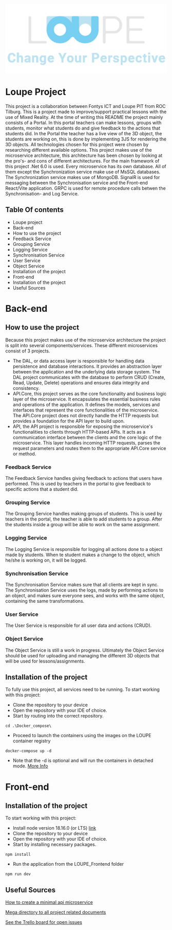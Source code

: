 ![LoupeLogo](Assets/LOUPE.png)
# Loupe Project
This project is a collaboration between Fontys ICT and Loupe PIT from ROC Tilburg. This is a project made to improve/support practical lessons with the use of Mixed Reality. At the time of writing this README the project mainly consists of a Portal. In this portal teachers can make lessons, groups with students, monitor what students do and give feedback to the actions that students did. In the Portal the teacher has a live view of the 3D object, the students are working on, this is done by implementing 3JS for rendering the 3D objects. All technologies chosen for this project were chosen by researching different available options. This project makes use of the microservice architecture, this architecture has been chosen by looking at the pro's- and cons of different architectures. For the main framework of this project .Net 6.0 is used. 
Every microservice has its own database. All of them except the Synchronization service make use of MsSQL databases. The Synchronization service makes use of MongoDB.
SignalR is used for messaging between the Synchronisation service and the Front-end React/Vite application.
GRPC is used for remote procedure calls betwen the Synchronisation- and Log Service.

## Table Of contents
* Loupe project
* Back-end 
* How to use the project	
* Feedback Service	
* Grouping Service
* Logging Service
* Synchronisation Service
* User Service
* Object Service
* Installation of the project	
* Front-end		
* Installation of the project
* Useful Sources	


# Back-end

## How to use the project
Because this project makes use of the microservice architecture the project is split into several components/services.
These different microservices consist of 3 projects.
- The DAL, or data access layer is responsible for handling data persistence and database interactions. It provides an abstraction layer between the application and the underlying data storage system. The DAL project communicates with the database to perform CRUD (Create, Read, Update, Delete) operations and ensures data integrity and consistency.
- API.Core, this project serves as the core functionality and business logic layer of the microservice. It encapsulates the essential business rules and operations of the application. It defines the models, services and interfaces that represent the core functionalities of the microservice. The API.Core project does not directly handle the HTTP requests but provides a foundation for the API layer to build upon.
- API, the API project is responsible for exposing the microservice's functionalities to clients through HTTP-based APIs. It acts as a communication interface between the clients and the core logic of the microservice. This layer handles incoming HTTP requests, parses the request parameters and routes them to the appropriate API.Core service or method. 

### Feedback Service
The Feedback Service handles giving feedback to actions that users have performed. This is used by teachers in the portal to give feedback to specific actions that a student did.

### Grouping Service
The Grouping Service handles making groups of students. This is used by teachers in the portal, the teacher is able to add students to a group. After the students inside a group will be able to work on the same assignment.

### Logging Service
The Logging Service is responsible for logging all actions done to a object made by students. When te student makes a change to the object, which he/she is working on, it will be logged. 

### Synchronisation Service
The Synchronisation Service makes sure that all clients are kept in sync. The Synchronisation Service uses the logs, made by performing actions to an object, and makes sure everyone sees, and works with the same object, containing the same transformations.

### User Service
The User Service is responsible for all user data and actions (CRUD).

### Object Service
The Object Service is still a work in progress. Ultimately the Object Service should be used for uploading and managing the different 3D objects that will be used for lessons/assignments.

## Installation of the project
To fully use this project, all services need to be running.
To start working with this project:
- Clone the repository to your device
- Open the repository with your IDE of choice.
- Start by routing into the correct repository.
```console
cd .\Docker_compose\
```
- Proceed to launch the containers using the images on the LOUPE container registry
```console
docker-compose up -d
```
- Note that the -d is optional and will run the containers in detached mode. [More Info](https://docs.docker.com/language/golang/run-containers/#:~:text=Run%20in%20detached%20mode&text=Docker%20can%20run%20your%20container,you%20to%20the%20terminal%20prompt.)

# Front-end
## Installation of the project
To start working with this project:
- Install node version 18.16.0 (or LTS) [link](https://nodejs.org/en)
- Clone the repository to your device
- Open the repository with your IDE of choice.
- Start by installing necessary packages.
```console
npm install
```
- Run the application from the LOUPE_Frontend folder
```console
npm run dev
```

## Useful Sources
[How to create a minimal api microservice](https://www.youtube.com/watch?v=Z4bINJudHX8&list=PL6tu16kXT9PrlCX-b1o0WdBc56rXHJXLy)

[Mega directory to all project related documents](https://mega.nz/fm/poAQnJhZ)

[See the Trello board for open issues](https://trello.com/b/RDldlSvD/loupe-back-end)
